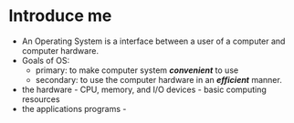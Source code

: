 <!-- TITLE: Operating Systems -->
<!-- SUBTITLE: A quick summary of Operating Systems - Introduction-->

# Introduce me

* An Operating System is a interface between a user of a computer and computer hardware.
* Goals of OS:
	* primary: to make computer system ***convenient*** to use
	* secondary: to use the computer hardware in an ***efficient*** manner.
* the hardware - CPU, memory, and I/O devices - basic computing resources
* the applications programs -




